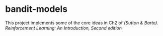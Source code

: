 # bandit-models

This project implements some of the core ideas in Ch2 of *(Sutton & Barto). Reinforcement Learning: An Introduction, Second edition*
